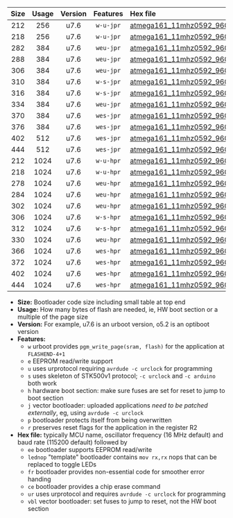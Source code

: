 |Size|Usage|Version|Features|Hex file|
|:-:|:-:|:-:|:-:|:--|
|212|256|u7.6|`w-u-jpr`|[atmega161_11mhz0592_9600bps_ur_vbl.hex](https://raw.githubusercontent.com/stefanrueger/urboot/main/bootloaders/atmega161/fcpu_11mhz0592/9600_bps/atmega161_11mhz0592_9600bps_ur_vbl.hex)|
|218|256|u7.6|`w-u-jpr`|[atmega161_11mhz0592_9600bps_lednop_ur_vbl.hex](https://raw.githubusercontent.com/stefanrueger/urboot/main/bootloaders/atmega161/fcpu_11mhz0592/9600_bps/atmega161_11mhz0592_9600bps_lednop_ur_vbl.hex)|
|282|384|u7.6|`weu-jpr`|[atmega161_11mhz0592_9600bps_ee_ur_vbl.hex](https://raw.githubusercontent.com/stefanrueger/urboot/main/bootloaders/atmega161/fcpu_11mhz0592/9600_bps/atmega161_11mhz0592_9600bps_ee_ur_vbl.hex)|
|288|384|u7.6|`weu-jpr`|[atmega161_11mhz0592_9600bps_ee_lednop_ur_vbl.hex](https://raw.githubusercontent.com/stefanrueger/urboot/main/bootloaders/atmega161/fcpu_11mhz0592/9600_bps/atmega161_11mhz0592_9600bps_ee_lednop_ur_vbl.hex)|
|306|384|u7.6|`weu-jpr`|[atmega161_11mhz0592_9600bps_ee_lednop_fr_ur_vbl.hex](https://raw.githubusercontent.com/stefanrueger/urboot/main/bootloaders/atmega161/fcpu_11mhz0592/9600_bps/atmega161_11mhz0592_9600bps_ee_lednop_fr_ur_vbl.hex)|
|310|384|u7.6|`w-s-jpr`|[atmega161_11mhz0592_9600bps_vbl.hex](https://raw.githubusercontent.com/stefanrueger/urboot/main/bootloaders/atmega161/fcpu_11mhz0592/9600_bps/atmega161_11mhz0592_9600bps_vbl.hex)|
|316|384|u7.6|`w-s-jpr`|[atmega161_11mhz0592_9600bps_lednop_vbl.hex](https://raw.githubusercontent.com/stefanrueger/urboot/main/bootloaders/atmega161/fcpu_11mhz0592/9600_bps/atmega161_11mhz0592_9600bps_lednop_vbl.hex)|
|334|384|u7.6|`weu-jpr`|[atmega161_11mhz0592_9600bps_ee_lednop_fr_ce_ur_vbl.hex](https://raw.githubusercontent.com/stefanrueger/urboot/main/bootloaders/atmega161/fcpu_11mhz0592/9600_bps/atmega161_11mhz0592_9600bps_ee_lednop_fr_ce_ur_vbl.hex)|
|370|384|u7.6|`wes-jpr`|[atmega161_11mhz0592_9600bps_ee_vbl.hex](https://raw.githubusercontent.com/stefanrueger/urboot/main/bootloaders/atmega161/fcpu_11mhz0592/9600_bps/atmega161_11mhz0592_9600bps_ee_vbl.hex)|
|376|384|u7.6|`wes-jpr`|[atmega161_11mhz0592_9600bps_ee_lednop_vbl.hex](https://raw.githubusercontent.com/stefanrueger/urboot/main/bootloaders/atmega161/fcpu_11mhz0592/9600_bps/atmega161_11mhz0592_9600bps_ee_lednop_vbl.hex)|
|402|512|u7.6|`wes-jpr`|[atmega161_11mhz0592_9600bps_ee_lednop_fr_vbl.hex](https://raw.githubusercontent.com/stefanrueger/urboot/main/bootloaders/atmega161/fcpu_11mhz0592/9600_bps/atmega161_11mhz0592_9600bps_ee_lednop_fr_vbl.hex)|
|444|512|u7.6|`wes-jpr`|[atmega161_11mhz0592_9600bps_ee_lednop_fr_ce_vbl.hex](https://raw.githubusercontent.com/stefanrueger/urboot/main/bootloaders/atmega161/fcpu_11mhz0592/9600_bps/atmega161_11mhz0592_9600bps_ee_lednop_fr_ce_vbl.hex)|
|212|1024|u7.6|`w-u-hpr`|[atmega161_11mhz0592_9600bps_ur.hex](https://raw.githubusercontent.com/stefanrueger/urboot/main/bootloaders/atmega161/fcpu_11mhz0592/9600_bps/atmega161_11mhz0592_9600bps_ur.hex)|
|218|1024|u7.6|`w-u-hpr`|[atmega161_11mhz0592_9600bps_lednop_ur.hex](https://raw.githubusercontent.com/stefanrueger/urboot/main/bootloaders/atmega161/fcpu_11mhz0592/9600_bps/atmega161_11mhz0592_9600bps_lednop_ur.hex)|
|278|1024|u7.6|`weu-hpr`|[atmega161_11mhz0592_9600bps_ee_ur.hex](https://raw.githubusercontent.com/stefanrueger/urboot/main/bootloaders/atmega161/fcpu_11mhz0592/9600_bps/atmega161_11mhz0592_9600bps_ee_ur.hex)|
|284|1024|u7.6|`weu-hpr`|[atmega161_11mhz0592_9600bps_ee_lednop_ur.hex](https://raw.githubusercontent.com/stefanrueger/urboot/main/bootloaders/atmega161/fcpu_11mhz0592/9600_bps/atmega161_11mhz0592_9600bps_ee_lednop_ur.hex)|
|302|1024|u7.6|`weu-hpr`|[atmega161_11mhz0592_9600bps_ee_lednop_fr_ur.hex](https://raw.githubusercontent.com/stefanrueger/urboot/main/bootloaders/atmega161/fcpu_11mhz0592/9600_bps/atmega161_11mhz0592_9600bps_ee_lednop_fr_ur.hex)|
|306|1024|u7.6|`w-s-hpr`|[atmega161_11mhz0592_9600bps.hex](https://raw.githubusercontent.com/stefanrueger/urboot/main/bootloaders/atmega161/fcpu_11mhz0592/9600_bps/atmega161_11mhz0592_9600bps.hex)|
|312|1024|u7.6|`w-s-hpr`|[atmega161_11mhz0592_9600bps_lednop.hex](https://raw.githubusercontent.com/stefanrueger/urboot/main/bootloaders/atmega161/fcpu_11mhz0592/9600_bps/atmega161_11mhz0592_9600bps_lednop.hex)|
|330|1024|u7.6|`weu-hpr`|[atmega161_11mhz0592_9600bps_ee_lednop_fr_ce_ur.hex](https://raw.githubusercontent.com/stefanrueger/urboot/main/bootloaders/atmega161/fcpu_11mhz0592/9600_bps/atmega161_11mhz0592_9600bps_ee_lednop_fr_ce_ur.hex)|
|366|1024|u7.6|`wes-hpr`|[atmega161_11mhz0592_9600bps_ee.hex](https://raw.githubusercontent.com/stefanrueger/urboot/main/bootloaders/atmega161/fcpu_11mhz0592/9600_bps/atmega161_11mhz0592_9600bps_ee.hex)|
|372|1024|u7.6|`wes-hpr`|[atmega161_11mhz0592_9600bps_ee_lednop.hex](https://raw.githubusercontent.com/stefanrueger/urboot/main/bootloaders/atmega161/fcpu_11mhz0592/9600_bps/atmega161_11mhz0592_9600bps_ee_lednop.hex)|
|402|1024|u7.6|`wes-hpr`|[atmega161_11mhz0592_9600bps_ee_lednop_fr.hex](https://raw.githubusercontent.com/stefanrueger/urboot/main/bootloaders/atmega161/fcpu_11mhz0592/9600_bps/atmega161_11mhz0592_9600bps_ee_lednop_fr.hex)|
|444|1024|u7.6|`wes-hpr`|[atmega161_11mhz0592_9600bps_ee_lednop_fr_ce.hex](https://raw.githubusercontent.com/stefanrueger/urboot/main/bootloaders/atmega161/fcpu_11mhz0592/9600_bps/atmega161_11mhz0592_9600bps_ee_lednop_fr_ce.hex)|

- **Size:** Bootloader code size including small table at top end
- **Usage:** How many bytes of flash are needed, ie, HW boot section or a multiple of the page size
- **Version:** For example, u7.6 is an urboot version, o5.2 is an optiboot version
- **Features:**
  + `w` urboot provides `pgm_write_page(sram, flash)` for the application at `FLASHEND-4+1`
  + `e` EEPROM read/write support
  + `u` uses urprotocol requiring `avrdude -c urclock` for programming
  + `s` uses skeleton of STK500v1 protocol; `-c urclock` and `-c arduino` both work
  + `h` hardware boot section: make sure fuses are set for reset to jump to boot section
  + `j` vector bootloader: uploaded applications *need to be patched externally*, eg, using `avrdude -c urclock`
  + `p` bootloader protects itself from being overwritten
  + `r` preserves reset flags for the application in the register R2
- **Hex file:** typically MCU name, oscillator frequency (16 MHz default) and baud rate (115200 default) followed by
  + `ee` bootloader supports EEPROM read/write
  + `lednop` "template" bootloader contains `mov rx,rx` nops that can be replaced to toggle LEDs
  + `fr` bootloader provides non-essential code for smoother error handing
  + `ce` bootloader provides a chip erase command
  + `ur` uses urprotocol and requires `avrdude -c urclock` for programming
  + `vbl` vector bootloader: set fuses to jump to reset, not the HW boot section
